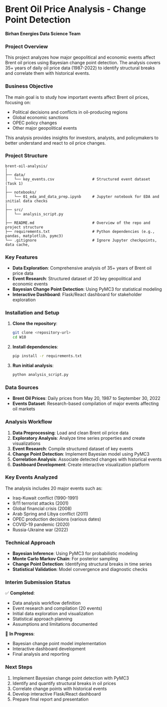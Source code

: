# Brent Oil Price Analysis - Change Point Detection

**Birhan Energies Data Science Team**

### Project Overview

This project analyzes how major geopolitical and economic events affect Brent oil prices using Bayesian change point detection. The analysis covers 35+ years of daily oil price data (1987-2022) to identify structural breaks and correlate them with historical events.

### Business Objective

The main goal is to study how important events affect Brent oil prices, focusing on:
- Political decisions and conflicts in oil-producing regions
- Global economic sanctions
- OPEC policy changes
- Other major geopolitical events

This analysis provides insights for investors, analysts, and policymakers to better understand and react to oil price changes.

### Project Structure

```
brent-oil-analysis/
│
├── data/
│   └── key_events.csv                 # Structured event dataset (Task 1)
│
├── notebooks/
│   └── 01_eda_and_data_prep.ipynb     # Jupyter notebook for EDA and initial data checks
│
├── src/
│   └── analysis_script.py
│
├── README.md                          # Overview of the repo and project structure
├── requirements.txt                   # Python dependencies (e.g., pandas, matplotlib, pymc3)
└── .gitignore                         # Ignore Jupyter checkpoints, data cache, 
```

### Key Features

- **Data Exploration**: Comprehensive analysis of 35+ years of Brent oil price data
- **Event Research**: Structured dataset of 20 key geopolitical and economic events
- **Bayesian Change Point Detection**: Using PyMC3 for statistical modeling
- **Interactive Dashboard**: Flask/React dashboard for stakeholder exploration

### Installation and Setup

1. **Clone the repository**:
   ```bash
   git clone <repository-url>
   cd W10
   ```

2. **Install dependencies**:
   ```bash
   pip install -r requirements.txt
   ```

3. **Run initial analysis**:
   ```bash
   python analysis_script.py
   ```

### Data Sources

- **Brent Oil Prices**: Daily prices from May 20, 1987 to September 30, 2022
- **Events Dataset**: Research-based compilation of major events affecting oil markets

### Analysis Workflow

1. **Data Preprocessing**: Load and clean Brent oil price data
2. **Exploratory Analysis**: Analyze time series properties and create visualizations
3. **Event Research**: Compile structured dataset of key events
4. **Change Point Detection**: Implement Bayesian model using PyMC3
5. **Correlation Analysis**: Associate detected changes with historical events
6. **Dashboard Development**: Create interactive visualization platform

### Key Events Analyzed

The analysis includes 20 major events such as:
- Iraq-Kuwait conflict (1990-1991)
- 9/11 terrorist attacks (2001)
- Global financial crisis (2008)
- Arab Spring and Libya conflict (2011)
- OPEC production decisions (various dates)
- COVID-19 pandemic (2020)
- Russia-Ukraine war (2022)

### Technical Approach

- **Bayesian Inference**: Using PyMC3 for probabilistic modeling
- **Monte Carlo Markov Chain**: For posterior sampling
- **Change Point Detection**: Identifying structural breaks in time series
- **Statistical Validation**: Model convergence and diagnostic checks

### Interim Submission Status

✅ **Completed**:
- Data analysis workflow definition
- Event research and compilation (20 events)
- Initial data exploration and visualization
- Statistical approach planning
- Assumptions and limitations documented

🔄 **In Progress**:
- Bayesian change point model implementation
- Interactive dashboard development
- Final analysis and reporting

### Next Steps

1. Implement Bayesian change point detection with PyMC3
2. Identify and quantify structural breaks in oil prices
3. Correlate change points with historical events
4. Develop interactive Flask/React dashboard
5. Prepare final report and presentation

